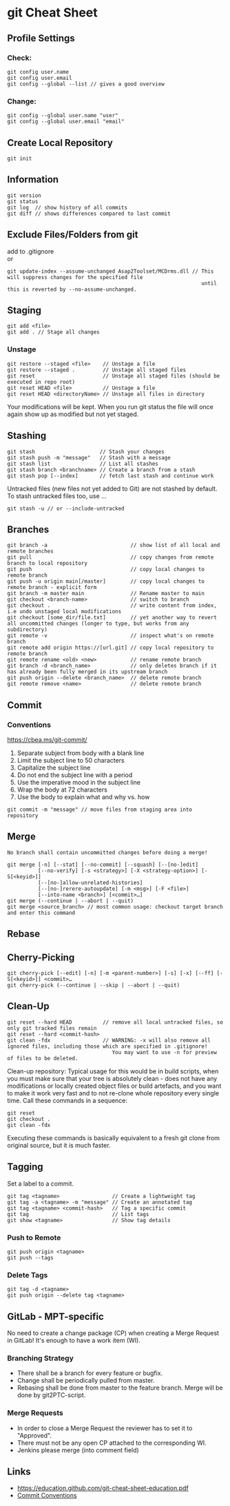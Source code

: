 # git Cheat Sheet

## Profile Settings
### Check:
```
git config user.name
git config user.email
git config --global --list // gives a good overview
```

### Change:
```
git config --global user.name "user"
git config --global user.email "email"
```

## Create Local Repository
```
git init
```

## Information
```
git version
git status
git log  // show history of all commits
git diff // shows differences compared to last commit
```

## Exclude Files/Folders from git
add to .gitignore <br />
or
```
git update-index --assume-unchanged Asap2Toolset/MCDrms.dll // This will suppress changes for the specified file
                                                               until this is reverted by --no-assume-unchanged.
```

## Staging
```
git add <file>
git add . // Stage all changes
```

### Unstage
```
git restore --staged <file>    // Unstage a file
git restore --staged .         // Unstage all staged files
git reset                      // Unstage all staged files (should be executed in repo root)
git reset HEAD <file>          // Unstage a file
git reset HEAD <directoryName> // Unstage all files in directory
```
Your modifications will be kept. When you run git status the file will once again show up as modified but not yet staged.

## Stashing
```
git stash                     // Stash your changes
git stash push -m "message"   // Stash with a message
git stash list                // List all stashes
git stash branch <branchname> // Create a branch from a stash
git stash pop [--index]       // fetch last stash and continue work
```

Untracked files (new files not yet added to Git) are not stashed by default.
To stash untracked files too, use ...
```
git stash -u // or --include-untracked
```

## Branches
```
git branch -a                           // show list of all local and remote branches
git pull                                // copy changes from remote branch to local repository
git push                                // copy local changes to remote branch
git push -u origin main[/master]        // copy local changes to remote branch - explicit form
git branch -m master main               // Rename master to main
git checkout <branch-name>              // switch to branch
git checkout .                          // write content from index, i.e undo unstaged local modifications
git checkout [some_dir/file.txt]        // yet another way to revert all uncommitted changes (longer to type, but works from any subdirectory)
git remote -v                           // inspect what's on remote branch
git remote add origin https://[url.git] // copy local repository to remote branch
git remote rename <old> <new>           // rename remote branch
git branch -d <branch_name>             // only deletes branch if it has already been fully merged in its upstream branch
git push origin --delete <branch_name>  // delete remote branch
git remote remove <name>                // delete remote branch
```

## Commit
### Conventions
https://cbea.ms/git-commit/

1. Separate subject from body with a blank line
2. Limit the subject line to 50 characters
3. Capitalize the subject line
4. Do not end the subject line with a period
5. Use the imperative mood in the subject line
6. Wrap the body at 72 characters
7. Use the body to explain what and why vs. how

```
git commit -m "message" // move files from staging area into repository
```

## Merge
```
No branch shall contain uncommitted changes before doing a merge!

git merge [-n] [--stat] [--no-commit] [--squash] [--[no-]edit]
          [--no-verify] [-s <strategy>] [-X <strategy-option>] [-S[<keyid>]]
          [--[no-]allow-unrelated-histories]
          [--[no-]rerere-autoupdate] [-m <msg>] [-F <file>]
          [--into-name <branch>] [<commit>…​]
git merge (--continue | --abort | --quit)
git merge <source_branch> // most common usage: checkout target branch and enter this command
```

## Rebase

## Cherry-Picking
```
git cherry-pick [--edit] [-n] [-m <parent-number>] [-s] [-x] [--ff] [-S[<keyid>]] <commit>…​
git cherry-pick (--continue | --skip | --abort | --quit)
```

## Clean-Up
```
git reset --hard HEAD          // remove all local untracked files, so only git tracked files remain
git reset --hard <commit-hash>
git clean -fdx                 // WARNING: -x will also remove all ignored files, including those which are specified in .gitignore!
                                  You may want to use -n for preview of files to be deleted.
```

Clean-up repository: Typical usage for this would be in build scripts, when you must make sure that your tree is absolutely clean -
does not have any modifications or locally created object files or build artefacts, and you want to make it work very fast and
to not re-clone whole repository every single time.
Call these commands in a sequence:
```
git reset
git checkout .
git clean -fdx
```

Executing these commands is basically equivalent to a fresh git clone from original source, but it is much faster.

## Tagging

Set a label to a commit.
```
git tag <tagname>                 // Create a lightweight tag
git tag -a <tagname> -m "message" // Create an annotated tag
git tag <tagname> <commit-hash>   // Tag a specific commit
git tag                           // List tags
git show <tagname>                // Show tag details
```

### Push to Remote
```
git push origin <tagname>
git push --tags
```

### Delete Tags
```
git tag -d <tagname>
git push origin --delete tag <tagname>
```

## GitLab - MPT-specific
No need to create a change package (CP) when creating a Merge Request in GitLab! It's enough to have a work item (WI).

### Branching Strategy
- There shall be a branch for every feature or bugfix.
- Change shall be periodically pulled from master.
- Rebasing shall be done from master to the feature branch. Merge will be done by git2PTC-script.

### Merge Requests
- In order to close a Merge Request the reviewer has to set it to "Approved".
- There must not be any open CP attached to the corresponding WI.
- Jenkins please merge (into comment field)

## Links
- https://education.github.com/git-cheat-sheet-education.pdf
- [Commit Conventions](https://cbea.ms/git-commit/)
